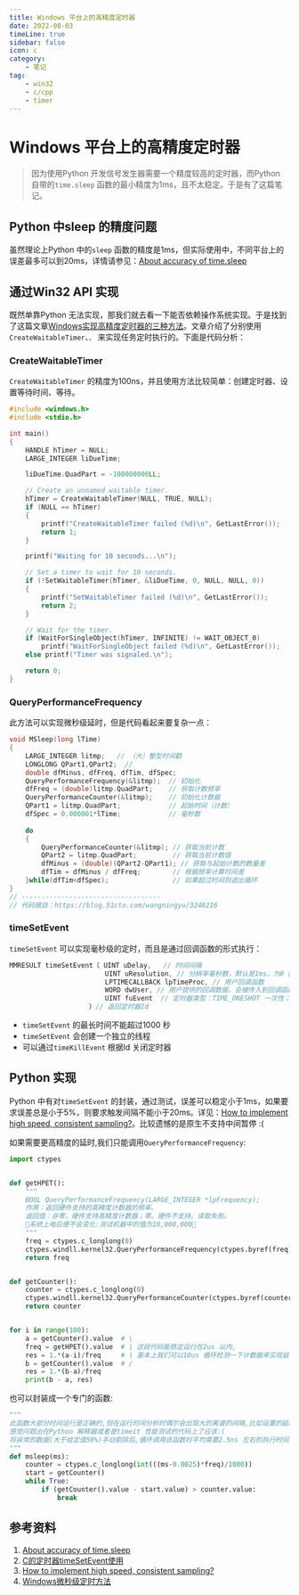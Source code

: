 ```yaml
---  
title: Windows 平台上的高精度定时器  
date: 2022-08-03
timeLine: true
sidebar: false  
icon: c
category:  
    - 笔记      
tag:   
    - win32  
    - c/cpp  
    - timer   
---  
```


# Windows 平台上的高精度定时器   
> 因为使用Python 开发信号发生器需要一个精度较高的定时器，而Python 自带的`time.sleep` 函数的最小精度为1ms，且不太稳定。于是有了这篇笔记。  

## Python 中sleep 的精度问题  
虽然理论上Python 中的`sleep`  函数的精度是1ms，但实际使用中，不同平台上的误差最多可以到20ms，详情请参见：[About accuracy of time.sleep](https://stackoverflow.com/a/58553204/14791867)  
 
## 通过Win32 API 实现  
既然单靠Python 无法实现，那我们就去看一下能否依赖操作系统实现。于是找到了这篇文章[Windows实现高精度定时器的三种方法](https://blog.51cto.com/wangningyu/3248216)。文章介绍了分别使用`CreateWaitableTimer`、``、`` 来实现任务定时执行的。下面是代码分析：  

### CreateWaitableTimer  
`CreateWaitableTimer` 的精度为100ns，并且使用方法比较简单：创建定时器、设置等待时间、等待。
```c 
#include <windows.h>
#include <stdio.h>

int main()
{
    HANDLE hTimer = NULL;
    LARGE_INTEGER liDueTime;

    liDueTime.QuadPart = -100000000LL;

    // Create an unnamed waitable timer.
    hTimer = CreateWaitableTimer(NULL, TRUE, NULL);
    if (NULL == hTimer)
    {
        printf("CreateWaitableTimer failed (%d)\n", GetLastError());
        return 1;
    }

    printf("Waiting for 10 seconds...\n");

    // Set a timer to wait for 10 seconds.
    if (!SetWaitableTimer(hTimer, &liDueTime, 0, NULL, NULL, 0))
    {
        printf("SetWaitableTimer failed (%d)\n", GetLastError());
        return 2;
    }

    // Wait for the timer.
    if (WaitForSingleObject(hTimer, INFINITE) != WAIT_OBJECT_0)
        printf("WaitForSingleObject failed (%d)\n", GetLastError());
    else printf("Timer was signaled.\n");

    return 0;
}
```  

### QueryPerformanceFrequency 
此方法可以实现微秒级延时，但是代码看起来要复杂一点：  
```c  
void MSleep(long lTime)
{
	LARGE_INTEGER litmp;   // （大）整型时间戳
	LONGLONG QPart1,QPart2;  // 
	double dfMinus, dfFreq, dfTim, dfSpec; 
	QueryPerformanceFrequency(&litmp);  // 初始化
	dfFreq = (double)litmp.QuadPart;    // 获取计数频率
	QueryPerformanceCounter(&litmp);    // 初始化计数器
	QPart1 = litmp.QuadPart;            // 起始时间（计数）
	dfSpec = 0.000001*lTime;            // 毫秒数
		
	do
	{
		QueryPerformanceCounter(&litmp); // 获取当前计数
		QPart2 = litmp.QuadPart;         // 获取当前计数值
		dfMinus = (double)(QPart2-QPart1); // 获取与起始计数的数量差
		dfTim = dfMinus / dfFreq;        // 根据频率计算时间差
	}while(dfTim<dfSpec);                // 如果超过时间则退出循环
}
// -----------------------------------
// 代码摘自：https://blog.51cto.com/wangningyu/3248216
```

### timeSetEvent  
`timeSetEvent` 可以实现毫秒级的定时，而且是通过回调函数的形式执行：  
```c 
MMRESULT timeSetEvent（ UINT uDelay,   // 时间间隔
                        UINT uResolution, // 分辨率毫秒数，默认是1ms，为0 的话则分辨率会尽量小
                        LPTIMECALLBACK lpTimeProc, // 用户回调函数
                        WORD dwUser, // 用户提供的回调数据，会被传入到回调函数
                        UINT fuEvent  // 定时器类型：TIME_ONESHOT 一次性；TIME_PERIODIC 周期性
                    ）// 返回定时器Id
```  
- `timeSetEvent` 的最长时间不能超过1000 秒  
- `timeSetEvent` 会创建一个独立的线程  
- 可以通过`timeKillEvent` 根据Id 关闭定时器  

## Python 实现  
Python 中有对`timeSetEvent` 的封装，通过测试，误差可以稳定小于1ms，如果要求误差总是小于5%，则要求触发间隔不能小于20ms。详见：[How to implement high speed, consistent sampling?](https://stackoverflow.com/a/16315086/14791867)。比较遗憾的是原生不支持中间暂停 :(  

如果需要更高精度的延时,我们只能调用`QueryPerformanceFrequency`:  
```python
import ctypes


def getHPET():
    """
    BOOL QueryPerformanceFrequency(LARGE_INTEGER *lpFrequency);
    作用：返回硬件支持的高精度计数器的频率。
    返回值：非零，硬件支持高精度计数器；零。硬件不支持。读取失败。
    🍭系统上电后便不会变化:测试机器中的值为10,000,000🍭
    """
    freq = ctypes.c_longlong(0)
    ctypes.windll.kernel32.QueryPerformanceFrequency(ctypes.byref(freq))
    return freq


def getCounter():
    counter = ctypes.c_longlong(0)
    ctypes.windll.kernel32.QueryPerformanceCounter(ctypes.byref(counter))
    return counter


for i in range(100):
    a = getCounter().value  # \
    freq = getHPET().value  # | 这段代码能稳定运行在2us 以内, 
    res = 1.*(a-i)/freq     # | 基本上我们可以10us 循环检测一下计数器来实现延时
    b = getCounter().value  # /
    res = 1.*(b-a)/freq
    print(b - a, res)
```  

也可以封装成一个专门的函数:  
```python
"""
此函数大部分时间运行是正确的,但在运行时间分析时偶尔会出现大的离谱的间隔,比如设置的延时是0.1ms,而运行时间分析显示花了23.7ms.
感觉问题出在Python 解释器或者是timeit 性能测试的代码上了应该:(  
将异常的数据(大于给定值50%)手动剔除后,循环调用该函数时平均需要2.5ns 左右的执行时间,保证100ns 的延时精度应该没有问题
"""
def msleep(ms):
    counter = ctypes.c_longlong(int(((ms-0.0025)*freq)/1000))
    start = getCounter()
    while True:
        if (getCounter().value - start.value) > counter.value:
            break
```


## 参考资料  
1. [About accuracy of time.sleep](https://stackoverflow.com/a/58553204/14791867)  
2. [C的定时器timeSetEvent使用](https://www.cnblogs.com/shikamaru/p/7656532.html)  
3. [How to implement high speed, consistent sampling?](https://stackoverflow.com/a/16315086/14791867)  
4. [Windows微秒级定时方法](https://blog.csdn.net/a29562268/article/details/68955533)